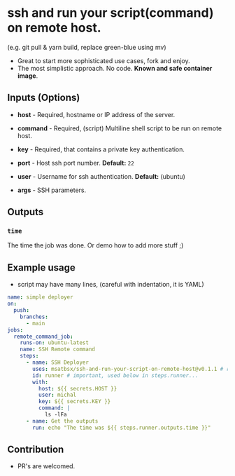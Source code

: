  # ssh and run your script(command) on remote host.
 (e.g. git pull & yarn build, replace green-blue using mv)
 - Great to start more sophisticated use cases, fork and enjoy.
 - The most simplistic approach. No code. **Known and safe container image**. 

## Inputs (Options)

- **host** - Required, hostname or IP address of the server.

- **command** - Required, (script) Multiline shell script to be run on remote host.

- **key** - Required, that contains a private key authentication.

- **port** - Host ssh port number. **Default:** `22`

- **user** - Username for ssh authentication. **Default:** (ubuntu)

- **args** - SSH parameters.

## Outputs

### `time`

The time the job was done. Or demo how to add more stuff ;) 

## Example usage
- script may have many lines, (careful with indentation, it is YAML)

```yml
name: simple deployer
on: 
  push:
    branches:
      - main
jobs:
  remote_command_job:
    runs-on: ubuntu-latest
    name: SSH Remote command
    steps:
      - name: SSH Deployer
        uses: msatbsx/ssh-and-run-your-script-on-remote-host@v0.1.1 # replace with current tag, avoid using main or latest
        id: runner # important, used below in steps.runner... 
        with:
          host: ${{ secrets.HOST }}
          user: michal
          key: ${{ secrets.KEY }}
          command: |
            ls -lFa
      - name: Get the outputs
        run: echo "The time was ${{ steps.runner.outputs.time }}"
```

## Contribution
- PR's are welcomed.